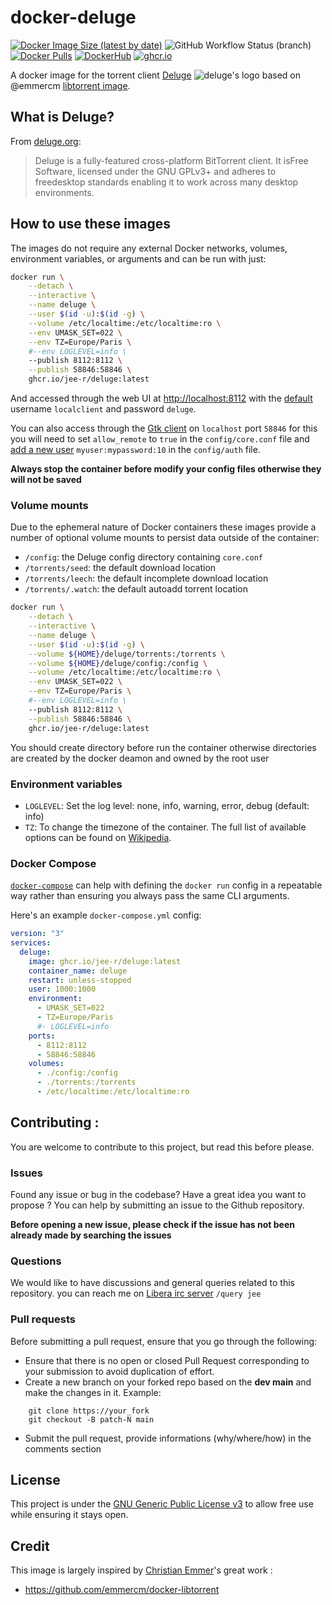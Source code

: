 # docker-deluge

[![Docker Image Size (latest by date)](https://img.shields.io/docker/image-size/j33r/deluge?style=flat-square)](https://microbadger.com/images/j33r/deluge)
![GitHub Workflow Status (branch)](https://img.shields.io/github/workflow/status/jee-r/docker-deluge/Deploy/master?style=flat-square)
[![Docker Pulls](https://img.shields.io/docker/pulls/j33r/deluge?style=flat-square)](https://hub.docker.com/r/j33r/deluge)
[![DockerHub](https://img.shields.io/badge/Dockerhub-j33r/deluge-%232496ED?logo=docker&style=flat-square)](https://hub.docker.com/r/j33r/deluge)
[![ghcr.io](https://img.shields.io/badge/ghrc%2Eio-jee%2D-r/deluge-%232496ED?logo=github&style=flat-square)](https://ghcr.io/jee-r/deluge)

A docker image for the torrent client [Deluge](https://deluge-torrent.org/) ![deluge's logo](https://user-images.githubusercontent.com/10530469/79228210-5ae36180-7e61-11ea-8f72-276e6197f011.png) based on @emmercm [libtorrent image](https://github.com/emmercm/docker-libtorrent.git). 

## What is Deluge?

From [deluge.org](https://www.qbittorrent.org/):

>  Deluge is a fully-featured cross-platform ​BitTorrent client. It is ​Free Software, licensed under the ​GNU GPLv3+ and adheres to ​freedesktop standards enabling it to work across many desktop environments.


## How to use these images

The images do not require any external Docker networks, volumes, environment variables, or arguments and can be run with just:

```bash
docker run \
    --detach \
    --interactive \
    --name deluge \
    --user $(id -u):$(id -g) \
    --volume /etc/localtime:/etc/localtime:ro \
    --env UMASK_SET=022 \
    --env TZ=Europe/Paris \
    #--env LOGLEVEL=info \
    --publish 8112:8112 \
    --publish 58846:58846 \
    ghcr.io/jee-r/deluge:latest
```    

And accessed through the web UI at [http://localhost:8112](http://localhost:8112) with the [default](https://dev.deluge-torrent.org/wiki/UserGuide/Authentication) username `localclient` and password `deluge`.

You can also access through the [Gtk client](https://dev.deluge-torrent.org/wiki/UserGuide/ThinClient) on `localhost` port `58846` for this you will need to set `allow_remote` to `true` in the `config/core.conf` file and [add a new user](https://dev.deluge-torrent.org/wiki/UserGuide/Authentication) `myuser:mypassword:10` in the `config/auth` file.

**Always stop the container before modify your config files otherwise they will not be saved**

### Volume mounts

Due to the ephemeral nature of Docker containers these images provide a number of optional volume mounts to persist data outside of the container:

- `/config`: the Deluge config directory containing `core.conf`
- `/torrents/seed`: the default download location
- `/torrents/leech`: the default incomplete download location
- `/torrents/.watch`: the default autoadd torrent location

```bash
docker run \
    --detach \
    --interactive \
    --name deluge \
    --user $(id -u):$(id -g) \
    --volume ${HOME}/deluge/torrents:/torrents \
    --volume ${HOME}/deluge/config:/config \
    --volume /etc/localtime:/etc/localtime:ro \
    --env UMASK_SET=022 \
    --env TZ=Europe/Paris \
    #--env LOGLEVEL=info \
    --publish 8112:8112 \
    --publish 58846:58846 \
    ghcr.io/jee-r/deluge:latest
```

You should create directory before run the container otherwise directories are created by the docker deamon and owned by the root user

### Environment variables

- `LOGLEVEL`: Set the log level: none, info, warning, error, debug (default: info)
- `TZ`: To change the timezone of the container. The full list of available options can be found on [Wikipedia](https://en.wikipedia.org/wiki/List_of_tz_database_time_zones).

### Docker Compose

[`docker-compose`](https://docs.docker.com/compose/) can help with defining the `docker run` config in a repeatable way rather than ensuring you always pass the same CLI arguments.

Here's an example `docker-compose.yml` config:

```yaml
version: "3"
services:
  deluge:
    image: ghcr.io/jee-r/deluge:latest
    container_name: deluge
    restart: unless-stopped
    user: 1000:1000
    environment:
      - UMASK_SET=022
      - TZ=Europe/Paris
      #- LOGLEVEL=info
    ports:
      - 8112:8112
      - 58846:58846
    volumes:
      - ./config:/config
      - ./torrents:/torrents
      - /etc/localtime:/etc/localtime:ro
```

## Contributing :

You are welcome to contribute to this project, but read this before please.

### Issues

Found any issue or bug in the codebase? Have a great idea you want to propose ? 
You can help by submitting an issue to the Github repository. 

**Before opening a new issue, please check if the issue has not been already made by searching 
the issues**

### Questions

We would like to have discussions and general queries related to this repository.
you can reach me on [Libera irc server](https://libera.chat/) `/query jee`

### Pull requests

Before submitting a pull request, ensure that you go through the following:
- Ensure that there is no open or closed Pull Request corresponding to your submission to avoid duplication of effort.
- Create a new branch on your forked repo based on the **dev main** and make the changes in it. Example:
```
    git clone https://your_fork
    git checkout -B patch-N main
```
- Submit the pull request, provide informations (why/where/how) in the comments section

## License

This project is under the [GNU Generic Public License v3](https://github.com/jee-r/docker-deluge/blob/master/LICENSE) to allow free use while ensuring it stays open.

## Credit

This image is largely inspired by [Christian Emmer](https://emmer.dev)'s great work :

- https://github.com/emmercm/docker-libtorrent
